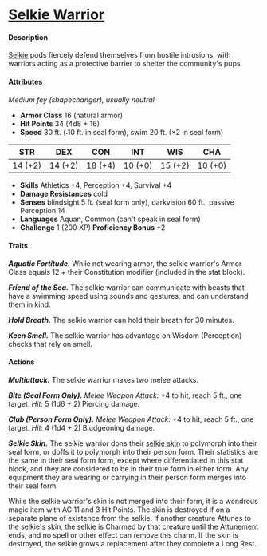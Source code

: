 # [Selkie Warrior](https://github.com/mpanighetti/dnd5e-monsters/blob/main/fey/selkie-warrior.md)

#### Description

[Selkie](../ch-5-character-options/species/selkie.md) pods fiercely defend themselves from hostile intrusions, with warriors acting as a protective barrier to shelter the community's pups.

#### Attributes

_Medium fey (shapechanger), usually neutral_

- **Armor Class** 16 (natural armor)
- **Hit Points** 34 (4d8 + 16)
- **Speed** 30 ft. (˗10 ft. in seal form), swim 20 ft. (×2 in seal form)

|  STR  |  DEX  |  CON  |  INT  |  WIS  |  CHA  |
|:-----:|:-----:|:-----:|:-----:|:-----:|:-----:|
|14 (+2)|14 (+2)|18 (+4)|10 (+0)|15 (+2)|10 (+0)|

- **Skills** Athletics +4, Perception +4, Survival +4
- **Damage Resistances** cold
- **Senses** blindsight 5 ft. (seal form only), darkvision 60 ft., passive Perception 14
- **Languages** Aquan, Common (can't speak in seal form)
- **Challenge** 1 (200 XP) **Proficiency Bonus** +2

#### Traits

_**Aquatic Fortitude.**_ While not wearing armor, the selkie warrior's Armor Class equals 12 + their Constitution modifier (included in the stat block).

_**Friend of the Sea.**_ The selkie warrior can communicate with beasts that have a swimming speed using sounds and gestures, and can understand them in kind.

_**Hold Breath.**_ The selkie warrior can hold their breath for 30 minutes.

_**Keen Smell.**_ The selkie warrior has advantage on Wisdom (Perception) checks that rely on smell.

#### Actions

_**Multiattack.**_ The selkie warrior makes two melee attacks.

_**Bite (Seal Form Only).**_ _Melee Weapon Attack:_ +4 to hit, reach 5 ft., one target. _Hit:_ 5 (1d6 + 2) Piercing damage.

_**Club (Person Form Only).**_ _Melee Weapon Attack:_ +4 to hit, reach 5 ft., one target. _Hit:_ 4 (1d4 + 2) Bludgeoning damage.

_**Selkie Skin.**_ The selkie warrior dons their [selkie skin](../ch-6-mote-treasures/magic-items/selkie-skin.md) to polymorph into their seal form, or doffs it to polymorph into their person form. Their statistics are the same in their seal form form, except where differentiated in this stat block, and they are considered to be in their true form in either form. Any equipment they are wearing or carrying in their person form merges into their seal form.

While the selkie warrior's skin is not merged into their form, it is a wondrous magic item with AC 11 and 3 Hit Points. The skin is destroyed if on a separate plane of existence from the selkie. If another creature Attunes to the selkie's skin, the selkie is Charmed by that creature until the Attunement ends, and no spell or other effect can remove this charm. If the skin is destroyed, the selkie grows a replacement after they complete a Long Rest.
